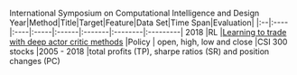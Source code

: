 International Symposium on Computational Intelligence and Design
Year|Method|Title|Target|Feature|Data Set|Time Span|Evaluation|
|:--|:---- |:----|:-----|:------|:-------|:--------|:---------|
2018 |RL |[Learning to trade with deep actor critic methods](https://ieeexplore.ieee.org/stamp/stamp.jsp?tp=|arnumber=8695542) |Policy | open, high, low and close |CSI 300 stocks |2005 - 2018 |total profits (TP), sharpe ratios (SR) and position changes (PC)
